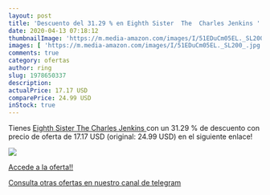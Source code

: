 ```yaml
---
layout: post
title: 'Descuento del 31.29 % en Eighth Sister  The  Charles Jenkins '
date: 2020-04-13 07:18:12
thumbnailImage: 'https://m.media-amazon.com/images/I/51EDuCm05EL._SL200_.jpg'
images: [ 'https://m.media-amazon.com/images/I/51EDuCm05EL._SL200_.jpg' ]
comments: true
category: ofertas
author: ring
slug: 1978650337
description:
actualPrice: 17.17 USD
comparePrice: 24.99 USD
inStock: true
---
```


Tienes [Eighth Sister  The  Charles Jenkins ](https://www.amazon.com/dp/1978650337/?tag=redken08-20) con un 31.29 % de descuento con precio de oferta de 17.17 USD (original: 24.99 USD) en el siguiente enlace!

[![](https://m.media-amazon.com/images/I/51EDuCm05EL._SL200_.jpg)](https://www.amazon.com/dp/1978650337/?tag=redken08-20)

[Accede a la oferta!!](https://www.amazon.com/dp/1978650337/?tag=redken08-20)

[Consulta otras ofertas en nuestro canal de telegram](https://t.me/s/ofertas25)
